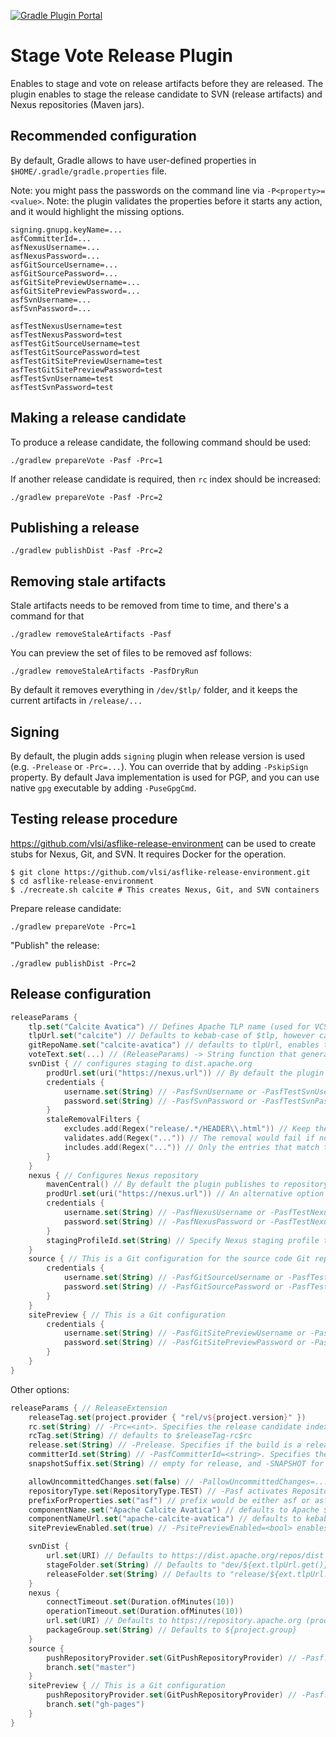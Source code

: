 [![Gradle Plugin Portal](https://img.shields.io/maven-metadata/v/https/repo1.maven.org/maven2/com/github/vlsi/gradle/stage-vote-release-plugin/maven-metadata.xml.svg?colorB=007ec6&label=latest%20version)](https://plugins.gradle.org/plugin/com.github.vlsi.stage-vote-release)

Stage Vote Release Plugin
=========================

Enables to stage and vote on release artifacts before they are released.
The plugin enables to stage the release candidate to SVN (release artifacts) and Nexus repositories (Maven jars).

Recommended configuration
------------------------

By default, Gradle allows to have user-defined properties in `$HOME/.gradle/gradle.properties` file.

Note: you might pass the passwords on the command line via `-P<property>=<value>`.
Note: the plugin validates the properties before it starts any action, and it would highlight
the missing options.

```
signing.gnupg.keyName=...
asfCommitterId=...
asfNexusUsername=...
asfNexusPassword=...
asfGitSourceUsername=...
asfGitSourcePassword=...
asfGitSitePreviewUsername=...
asfGitSitePreviewPassword=...
asfSvnUsername=...
asfSvnPassword=...

asfTestNexusUsername=test
asfTestNexusPassword=test
asfTestGitSourceUsername=test
asfTestGitSourcePassword=test
asfTestGitSitePreviewUsername=test
asfTestGitSitePreviewPassword=test
asfTestSvnUsername=test
asfTestSvnPassword=test
```

Making a release candidate
--------------------------

To produce a release candidate, the following command should be used:

    ./gradlew prepareVote -Pasf -Prc=1

If another release candidate is required, then `rc` index should be increased:

    ./gradlew prepareVote -Pasf -Prc=2

Publishing a release
--------------------

    ./gradlew publishDist -Pasf -Prc=2

Removing stale artifacts
------------------------

Stale artifacts needs to be removed from time to time, and there's a command for that

    ./gradlew removeStaleArtifacts -Pasf

You can preview the set of files to be removed asf follows:

    ./gradlew removeStaleArtifacts -PasfDryRun

By default it removes everything in `/dev/$tlp/` folder, and it keeps the current artifacts
in `/release/...`

Signing
-------

By default, the plugin adds `signing` plugin when release version is used (e.g. `-Prelease` or `-Prc=...`).
You can override that by adding `-PskipSign` property.
By default Java implementation is used for PGP, and you can use native `gpg` executable by adding `-PuseGpgCmd`.

Testing release procedure
-------------------------

https://github.com/vlsi/asflike-release-environment can be used to create stubs for Nexus, Git, and SVN.
It requires Docker for the operation.

```
$ git clone https://github.com/vlsi/asflike-release-environment.git
$ cd asflike-release-environment
$ ./recreate.sh calcite # This creates Nexus, Git, and SVN containers
```

Prepare release candidate:

    ./gradlew prepareVote -Prc=1

"Publish" the release:

    ./gradlew publishDist -Prc=2

Release configuration
--------------------

```kotlin
releaseParams {
    tlp.set("Calcite Avatica") // Defines Apache TLP name (used for VCS path and dist.apache.org path)
    tlpUrl.set("calcite") // Defaults to kebab-case of $tlp, however can be overriden
    gitRepoName.set("calcite-avatica") // defaults to tlpUrl, enables to customize Git repository name
    voteText.set(...) // (ReleaseParams) -> String function that generates "release candidate draft email"
    svnDist { // configures staging to dist.apache.org
        prodUrl.set(uri("https://nexus.url")) // By default the plugin publishes to dist.apache.org, and it can be overridden
        credentials {
            username.set(String) // -PasfSvnUsername or -PasfTestSvnUsername
            password.set(String) // -PasfSvnPassword or -PasfTestSvnPassword
        }
        staleRemovalFilters {
            excludes.add(Regex("release/.*/HEADER\\.html")) // Keep the entries
            validates.add(Regex("...")) // The removal would fail if none of the entries match. The entries are not removed
            includes.add(Regex("...")) // Only the entries that match the regexp would be removed
        }
    }
    nexus { // Configures Nexus repository
        mavenCentral() // By default the plugin publishes to repository.apache.org, and it can be overridden
        prodUrl.set(uri("https://nexus.url")) // An alternative option to override Nexus URL
        credentials {
            username.set(String) // -PasfNexusUsername or -PasfTestNexusUsername
            password.set(String) // -PasfNexusPassword or -PasfTestNexusPassword
        }
        stagingProfileId.set(String) // Specify Nexus staging profile to save Nexus roundtrip on publishing
    }
    source { // This is a Git configuration for the source code Git repository (e.g. for pushing the release tag)
        credentials {
            username.set(String) // -PasfGitSourceUsername or -PasfTestGitSourceUsername
            password.set(String) // -PasfGitSourcePassword or -PasfTestGitSourcePassword
        }
    }
    sitePreview { // This is a Git configuration
        credentials {
            username.set(String) // -PasfGitSitePreviewUsername or -PasfTestGitSitePreviewUsername
            password.set(String) // -PasfGitSitePreviewPassword or -PasfTestGitSitePreviewPassword
        }
    }
}
```

Other options:

```kotlin
releaseParams { // ReleaseExtension
    releaseTag.set(project.provider { "rel/v${project.version}" })
    rc.set(String) // -Prc=<int>. Specifies the release candidate index
    rcTag.set(String) // defaults to $releaseTag-rc$rc
    release.set(String) // -Prelease. Specifies if the build is a release or a snapshot one
    committerId.set(String) // -PasfCommitterId=<string>. Specifies the committer id (e.g. for release vote mail)
    snapshotSuffix.set(String) // empty for release, and -SNAPSHOT for snapshot build

    allowUncommittedChanges.set(false) // -PallowUncommittedChanges=...
    repositoryType.set(RepositoryType.TEST) // -Pasf activates RepositoryType.PROD
    prefixForProperties.set("asf") // prefix would be either asf or asfTest
    componentName.set("Apache Calcite Avatica") // defaults to Apache $tlp
    componentNameUrl.set("apache-calcite-avatica") // defaults to kebab-case of $componentName
    sitePreviewEnabled.set(true) // -PsitePreviewEnabled=<bool> enables to skip push to the site preview repository

    svnDist {
        url.set(URI) // Defaults to https://dist.apache.org/repos/dist (prod) or http://127.0.0.1/svn/dist (test)
        stageFolder.set(String) // Defaults to "dev/${ext.tlpUrl.get()}/${ext.componentNameUrl.get()}-${project.version}-rc${ext.rc.get()}"
        releaseFolder.set(String) // Defaults to "release/${ext.tlpUrl.get()}/${ext.componentNameUrl.get()}-${project.version}"
    }
    nexus {
        connectTimeout.set(Duration.ofMinutes(10))
        operationTimeout.set(Duration.ofMinutes(10))
        url.set(URI) // Defaults to https://repository.apache.org (prod) or http://127.0.0.1:8080 (test)
        packageGroup.set(String) // Defaults to ${project.group}
    }
    source {
        pushRepositoryProvider.set(GitPushRepositoryProvider) // -Pasf.git.pushRepositoryProvider=GITHUB|GITBOX
        branch.set("master")
    }
    sitePreview { // This is a Git configuration
        pushRepositoryProvider.set(GitPushRepositoryProvider) // -Pasf.git.pushRepositoryProvider=GITHUB|GITBOX
        branch.set("gh-pages")
    }
}
```
